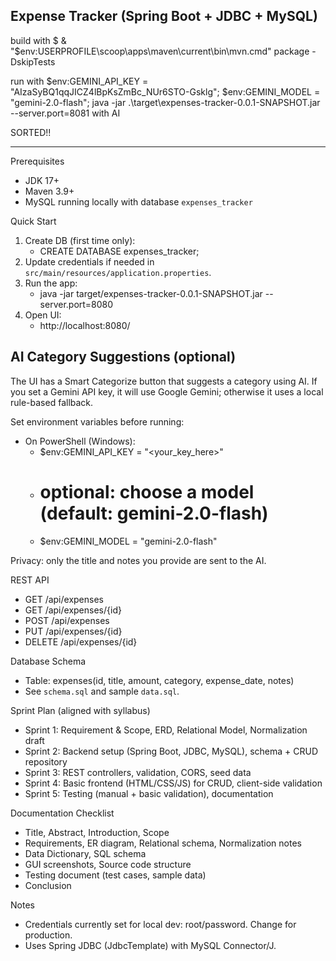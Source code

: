 Expense Tracker (Spring Boot + JDBC + MySQL)
-----------------------------------------------------------------------
build with 
$ & "$env:USERPROFILE\scoop\apps\maven\current\bin\mvn.cmd" package -DskipTests



 run with 
$env:GEMINI_API_KEY = "AIzaSyBQ1qqJICZ4lBpKsZmBc_NUr6STO-Gsklg"; $env:GEMINI_MODEL = "gemini-2.0-flash"; java -jar .\target\expenses-tracker-0.0.1-SNAPSHOT.jar --server.port=8081
with AI 

 SORTED!!

 
 -----------------------------------------------------------------------
Prerequisites
- JDK 17+
- Maven 3.9+
- MySQL running locally with database `expenses_tracker`

Quick Start
1. Create DB (first time only):
   - CREATE DATABASE expenses_tracker;
2. Update credentials if needed in `src/main/resources/application.properties`.
3. Run the app:
   - java -jar target/expenses-tracker-0.0.1-SNAPSHOT.jar --server.port=8080
4. Open UI:
   - http://localhost:8080/

AI Category Suggestions (optional)
----------------------------------
The UI has a Smart Categorize button that suggests a category using AI.
If you set a Gemini API key, it will use Google Gemini; otherwise it uses a local rule-based fallback.

Set environment variables before running:
- On PowerShell (Windows):
  - $env:GEMINI_API_KEY = "<your_key_here>"
  - # optional: choose a model (default: gemini-2.0-flash)
  - $env:GEMINI_MODEL = "gemini-2.0-flash"

Privacy: only the title and notes you provide are sent to the AI.

REST API
- GET /api/expenses
- GET /api/expenses/{id}
- POST /api/expenses
- PUT /api/expenses/{id}
- DELETE /api/expenses/{id}

Database Schema
- Table: expenses(id, title, amount, category, expense_date, notes)
- See `schema.sql` and sample `data.sql`.

Sprint Plan (aligned with syllabus)
- Sprint 1: Requirement & Scope, ERD, Relational Model, Normalization draft
- Sprint 2: Backend setup (Spring Boot, JDBC, MySQL), schema + CRUD repository
- Sprint 3: REST controllers, validation, CORS, seed data
- Sprint 4: Basic frontend (HTML/CSS/JS) for CRUD, client-side validation
- Sprint 5: Testing (manual + basic validation), documentation

Documentation Checklist
- Title, Abstract, Introduction, Scope
- Requirements, ER diagram, Relational schema, Normalization notes
- Data Dictionary, SQL schema
- GUI screenshots, Source code structure
- Testing document (test cases, sample data)
- Conclusion

Notes
- Credentials currently set for local dev: root/password. Change for production.
- Uses Spring JDBC (JdbcTemplate) with MySQL Connector/J.


